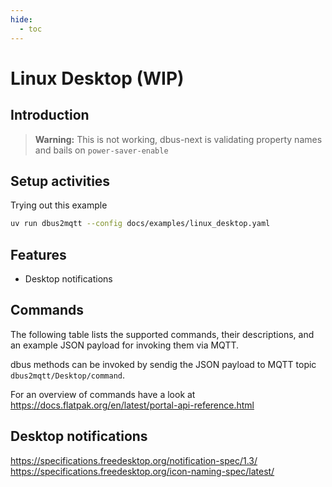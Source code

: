 ```yaml
---
hide:
  - toc
---
```


# Linux Desktop (WIP)

## Introduction

> **Warning:** This is not working, dbus-next is validating property names and bails on `power-saver-enable`

## Setup activities

Trying out this example

```bash
uv run dbus2mqtt --config docs/examples/linux_desktop.yaml
```

## Features

* Desktop notifications

## Commands

The following table lists the supported commands, their descriptions, and an example JSON payload for invoking them via MQTT.

dbus methods can be invoked by sendig the JSON payload to MQTT topic `dbus2mqtt/Desktop/command`.

For an overview of commands have a look at <https://docs.flatpak.org/en/latest/portal-api-reference.html>

## Desktop notifications

<https://specifications.freedesktop.org/notification-spec/1.3/>
<https://specifications.freedesktop.org/icon-naming-spec/latest/>
